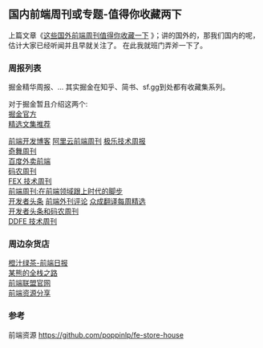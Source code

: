 
## 国内前端周刊或专题-值得你收藏两下

上篇文章《[这些国外前端周刊值得你收藏一下](https://segmentfault.com/a/1190000010934003)  》；讲的国外的，那我们国内的呢，估计大家已经听闻并且早就关注了。
在此我就班门弄斧一下了。

### 周报列表

掘金精华周报、...
其实掘金在知乎、简书、sf.gg到处都有收藏集系列。

对于掘金暂且介绍这两个:  
[掘金官方](http://www.jianshu.com/u/5fc9b6410f4f)  
[精选文集推荐](http://www.jianshu.com/nb/12023435)  
  
[前端开发博客](http://caibaojian.com/c/news)
[阿里云前端周刊](https://zhuanlan.zhihu.com/aliyun) 
[极乐技术周报](https://zhuanlan.zhihu.com/dreawer)  
[奇舞周刊](https://weekly.75team.com/)  
[百度外卖前端](https://zhuanlan.zhihu.com/bdwmfe)  
[码农周刊](http://weekly.manong.io/)  
[FEX 技术周刊](http://fex.baidu.com/weekly/)   
[前端周刊:在前端领域跟上时代的脚步](http://www.feweekly.com/)  
[开发者头条](http://hao.caibaojian.com/)
[前端外刊评论](https://zhuanlan.zhihu.com/FrontendMagazine)
[众成翻译每周精选](http://zcfy.baomitu.com/translate/discovery)  
[开发者头条和码农周刊](https://toutiao.io/c/fe)  
[DDFE 技术周刊](https://zhuanlan.zhihu.com/ddfe-weekly)  

### 周边杂货店

[橙汁绿茶-前端日报](https://segmentfault.com/blog/timlee)  
[某熊的全栈之路](https://zhuanlan.zhihu.com/wxyyxc1992)  
[前端联盟官网](http://jsfront.org/month/2017/201704.html)  
[前端资源分享](https://segmentfault.com/blog/tobyshare)


### 参考

前端资源 https://github.com/poppinlp/fe-store-house

<!-- 回答问题 https://www.zhihu.com/question/26298805 -->

